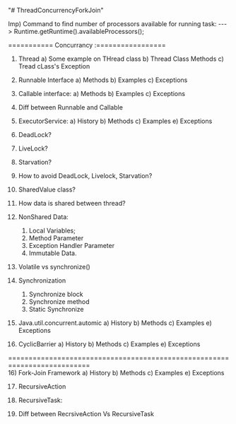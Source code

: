 "# ThreadConcurrencyForkJoin" 

Imp) Command to find number of processors available for running task:
---> Runtime.getRuntime().availableProcessors();

=========== Concurrancy :=================

1) Thread
	a) Some example on THread class
	b) Thread Class Methods
	c) Tread cLass's Exception
	
2) Runnable Interface
	a) Methods
	b) Examples
	c) Exceptions
	
3) Callable interface:
	a) Methods
	b) Examples
	c) Exceptions
	
4) Diff between Runnable and Callable

5) ExecutorService:
	a) History
	b) Methods
	c) Examples
	e) Exceptions
	
6) DeadLock?

7) LiveLock?

8) Starvation?

9) How to avoid DeadLock, Livelock, Starvation?

10) SharedValue class?

11) How data is shared between thread?

11) NonShared Data:
	1) Local Variables;
	2) Method Parameter
	3) Exception Handler Parameter
	4) Immutable Data.
	
	
12) Volatile vs synchronize()

13) Synchronization
	1) Synchronize block
	2) Synchronize method
	3) Static Synchronize
	
14) Java.util.concurrent.automic
	a) History
	b) Methods
	c) Examples
	e) Exceptions
	
15) CyclicBarrier
	a) History
	b) Methods
	c) Examples
	e) Exceptions
	
==========================================================================	
16) Fork-Join Framework
	a) History
	b) Methods
	c) Examples
	e) Exceptions

17) RecursiveAction

18) RecursiveTask:

19) Diff between RecrsiveAction Vs RecursiveTask
